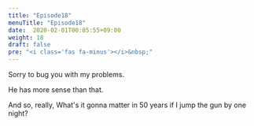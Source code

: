 ```yaml
---
title: "Episode18"
menuTitle: "Episode18"
date:  2020-02-01T00:05:55+09:00
weight: 18
draft: false
pre: "<i class='fas fa-minus'></i>&nbsp;"
---
```


Sorry to bug you with my problems.

He has more sense than that.

And so, really, What's it gonna matter in 50 years if I jump the gun by one night?
